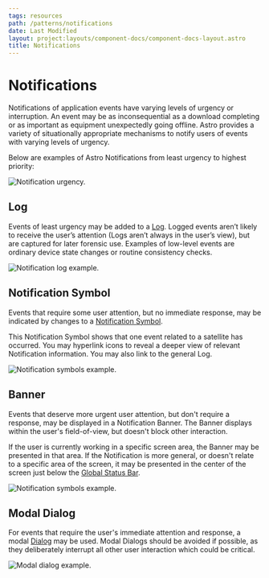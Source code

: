 ```yaml
---
tags: resources
path: /patterns/notifications
date: Last Modified
layout: project:layouts/component-docs/component-docs-layout.astro
title: Notifications
---
```


# Notifications

Notifications of application events have varying levels of urgency or interruption. An event may be as inconsequential as a download completing or as important as equipment unexpectedly going offline. Astro provides a variety of situationally appropriate mechanisms to notify users of events with varying levels of urgency.

Below are examples of Astro Notifications from least urgency to highest priority:

![Notification urgency.](/img/patterns/notifications-urgency.png)

## Log

Events of least urgency may be added to a [Log](/components/log). Logged events aren’t likely to receive the user’s attention (Logs aren’t always in the user’s view), but are captured for later forensic use. Examples of low-level events are ordinary device state changes or routine consistency checks.

![Notification log example.](/img/patterns/notifications-log.png)

## Notification Symbol

Events that require some user attention, but no immediate response, may be indicated by changes to a [Notification Symbol](/components/icons-and-symbols).

This Notification Symbol shows that one event related to a satellite has occurred. You may hyperlink icons to reveal a deeper view of relevant Notification information. You may also link to the general Log.

![Notification symbols example.](/img/patterns/notification-symbols.png)

## Banner

Events that deserve more urgent user attention, but don't require a response, may be displayed in a Notification Banner. The Banner displays within the user's field-of-view, but doesn't block other interaction.

If the user is currently working in a specific screen area, the Banner may be presented in that area. If the Notification is more general, or doesn't relate to a specific area of the screen, it may be presented in the center of the screen just below the [Global Status Bar](/components/global-status-bar).

![Notification symbols example.](/img/patterns/notifications-banner.png)

## Modal Dialog

For events that require the user's immediate attention and response, a modal [Dialog](/components/dialog) may be used. Modal Dialogs should be avoided if possible, as they deliberately interrupt all other user interaction which could be critical.

![Modal dialog example.](/img/patterns/notifications-modal-dialog.png)
